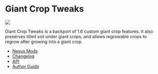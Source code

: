 # Giant Crop Tweaks

![](https://staticdelivery.nexusmods.com/mods/1303/images/14370/14370-1667674749-1350082864.png)

Giant Crop Tweaks is a backport of 1.6 custom giant crop features. It also preserves
tilled soil under giant crops, and allows regrowable crops to regrow after growing
into a giant crop.

* [Nexus Mods](https://www.nexusmods.com/stardewvalley/mods/14370)
* [Changelog](https://github.com/KhloeLeclair/StardewMods/blob/main/GiantCropTweaks/CHANGELOG.md)
* [API](https://github.com/KhloeLeclair/StardewMods/blob/main/GiantCropTweaks/IGiantCropTweaks.cs)
* [Author Guide](https://github.com/KhloeLeclair/StardewMods/blob/main/GiantCropTweaks/author-guide.md)
